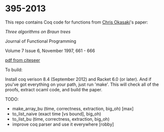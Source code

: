 395-2013
========

This repo contains Coq code for functions from
[Chris Okasaki](http://www.usma.edu/eecs/SitePages/Chris%20Okasaki.aspx)'s
paper:

_Three algorithms on Braun trees_

Journal of Functional Programming

Volume 7 Issue 6, November 1997, 661 - 666

[pdf from citeseer](http://citeseerx.ist.psu.edu/viewdoc/download?doi=10.1.1.52.6090&rep=rep1&type=pdf)

To build:

  Install coq verison 8.4 (September 2012) and Racket 6.0 (or later).
  And if you've got everything on your path, just run 'make'. This will
  check all of the proofs, extract ocaml code, and build the paper.

TODO:
- make_array_bu (time, correctness, extraction, big_oh) [max]
- to_list_naive (exact time [vs bound], big_oh)
- to_list_bu (time, correctness, extraction, big_oh)
- improve coq parser and use it everywhere [robby]


